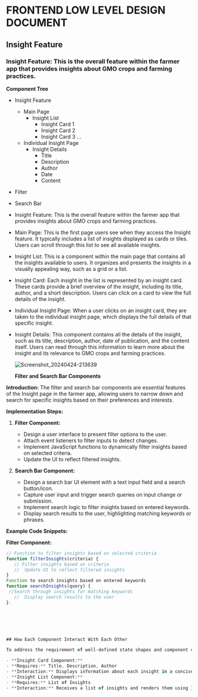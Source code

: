 # FRONTEND LOW LEVEL DESIGN DOCUMENT
## Insight Feature

### Insight Feature: This is the overall feature within the farmer app that provides insights about GMO crops and farming practices.
**Component Tree**

- Insight Feature
  - Main Page
    - Insight List
      - Insight Card 1
      - Insight Card 2
      - Insight Card 3
      ...
  - Individual Insight Page
    - Insight Details
      - Title
      - Description
      - Author
      - Date
      - Content
- Filter
- Search Bar
- Insight Feature: This is the overall feature within the farmer app that provides insights about GMO crops and farming practices.
- Main Page: This is the first page users see when they access the Insight feature. It typically includes a list of insights displayed as cards or tiles. Users can scroll through this list to see all available insights.
- Insight List: This is a component within the main page that contains all the insights available to users. It organizes and presents the insights in a visually appealing way, such as a grid or a list.
- Insight Card: Each insight in the list is represented by an insight card. These cards provide a brief overview of the insight, including its title, author, and a short description. Users can click on a card to view the full details of the insight.
- Individual Insight Page: When a user clicks on an insight card, they are taken to the individual insight page, which displays the full details of that specific insight.
- Insight Details: This component contains all the details of the insight, such as its title, description, author, date of publication, and the content itself. Users can read through this information to learn more about the insight and its relevance to GMO crops and farming practices.

  ![Screenshot_20240424-213639](https://github.com/Kosiso123/Readme/assets/150237235/40872fb2-bc73-4da9-932d-d3dbd7501c1d)


  **Filter and Search Bar Components**

**Introduction:**
The filter and search bar components are essential features of the Insight page in the farmer app, allowing users to narrow down and search for specific insights based on their preferences and interests.

**Implementation Steps:**

1. **Filter Component:**
   - Design a user interface to present filter options to the user.
   - Attach event listeners to filter inputs to detect changes.
   - Implement JavaScript functions to dynamically filter insights based on selected criteria.
   - Update the UI to reflect filtered insights.

2. **Search Bar Component:**
   - Design a search bar UI element with a text input field and a search button/icon.
   - Capture user input and trigger search queries on input change or submission.
   - Implement search logic to filter insights based on entered keywords.
   - Display search results to the user, highlighting matching keywords or phrases.

**Example Code Snippets:**

**Filter Component:**
```javascript
// Function to filter insights based on selected criteria
function filterInsights(criteria) {
   // Filter insights based on criteria
   //  Update UI to reflect filtered insights
}
Function to search insights based on entered keywords
function searchInsights(query) {
 //Search through insights for matching keywords
   //  Display search results to the user
}.




    

## How Each Component Interact With Each Other

To address the requirement of well-defined state shapes and component contracts for the Insight feature, we need to outline the specific information each component will require and how they will interact with each other. Here's how we can define this for the Insight feature:

- **Insight Card Component:**
- **Requires:** Title, Description, Author
- **Interaction:** Displays information about each insight in a concise fo  rmat.
- **Insight List Component:**
- **Requires:** List of Insights
- **Interaction:** Receives a list of insights and renders them using Insight Card components.
